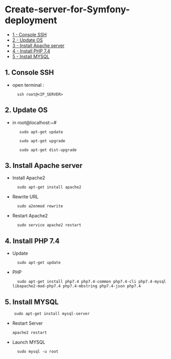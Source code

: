 # Create-server-for-Symfony-deployment

- [1 - Console SSH  ](#1---Console-SSH) 
- [2 - Update OS ](#2---Update-OS) 
- [3 - Install Apache server ](#3---Install-Apache-server) 
- [4 - Install PHP 7.4 ](#3---Install-PHP-7.4) 
- [5 - Install MYSQL](#3---Install-MYSQL)




## 1.  Console SSH 

- open terminal :

        ssh root@<IP_SERVER>


## 2.  Update OS

- in root@localhost:~# 


         sudo apt-get update
         
         sudo apt-get upgrade
         
         sudo apt-get dist-upgrade


## 3. Install Apache server 

- Install Apache2


        sudo apt-get install apache2 

   
- Rewrite URL

        sudo a2enmod rewrite


- Restart Apache2

    
        sudo service apache2 restart


 ## 4. Install PHP 7.4

- Update
        
        sudo apt-get update

- PHP

        sudo apt-get install php7.4 php7.4-common php7.4-cli php7.4-mysql libapache2-mod-php7.4 php7.4-mbstring php7.4-json php7.4

## 5. Install MYSQL
   
        sudo apt-get install mysql-server

- Restart Server

      apache2 restart

- Launch MYSQL 

        sudo mysql -u root 








